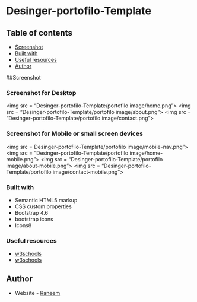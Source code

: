 # Desinger-portofilo-Template

## Table of contents

  - [Screenshot](#screenshot)
  - [Built with](#built-with)
  - [Useful resources](#useful-resources)
  - [Author](#author)

##Screenshot
### Screenshot for Desktop
<img src = “Desinger-portofilo-Template/portofilo image/home.png”>
<img src = “Desinger-portofilo-Template/portofilo image/about.png”>
<img src = “Desinger-portofilo-Template/portofilo image/contact.png”>

### Screenshot for Mobile or small screen devices
<img src = Desinger-portofilo-Template/portofilo image/mobile-nav.png”>
<img src = “Desinger-portofilo-Template/portofilo image/home-mobile.png”>
<img src = “Desinger-portofilo-Template/portofilo image/about-mobile.png”>
<img src = “Desinger-portofilo-Template/portofilo image/contact-mobile.png”>


### Built with

- Semantic HTML5 markup
- CSS custom properties
- Bootstrap 4.6
- bootstrap icons
- Icons8


### Useful resources

- [w3schools](https://www.w3schools.com/)
- [w3schools](https://getbootstrap.com/docs/4.6/getting-started/introduction/)

## Author

- Website - [Raneem](https://www.your-site.com)

